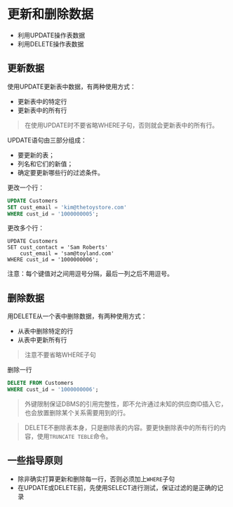 # 更新和删除数据
- 利用UPDATE操作表数据
- 利用DELETE操作表数据

## 更新数据
使用UPDATE更新表中数据，有两种使用方式：
- 更新表中的特定行
- 更新表中的所有行
> 在使用UPDATE时不要省略WHERE子句，否则就会更新表中的所有行。

UPDATE语句由三部分组成：
- 要更新的表；
- 列名和它们的新值；
- 确定要更新哪些行的过滤条件。

更改一个行：
```sql
UPDATE Customers
SET cust_email = 'kim@thetoystore.com'
WHERE cust_id = '1000000005';
```

更改多个行：
```
UPDATE Customers
SET cust_contact = 'Sam Roberts'
	cust_email = 'sam@toyland.com'
WHERE cust_id = '1000000006';
```
注意：每个键值对之间用逗号分隔，最后一列之后不用逗号。

## 删除数据
用DELETE从一个表中删除数据，有两种使用方式：
- 从表中删除特定的行
- 从表中更新所有行

> 注意不要省略WHERE子句

删除一行
```sql
DELETE FROM Customers
WHERE cust_id = '1000000006';
```

> 外键限制保证DBMS的引用完整性，即不允许通过未知的供应商ID插入它，也会放置删除某个关系需要用到的行。

> DELETE不删除表本身，只是删除表的内容。要更快删除表中的所有行的内容，使用`TRUNCATE TEBLE`命令。

## 一些指导原则
- 除非确实打算更新和删除每一行，否则必须加上`WHERE`子句
- 在UPDATE或DELETE前，先使用SELECT进行测试，保证过滤的是正确的记录

